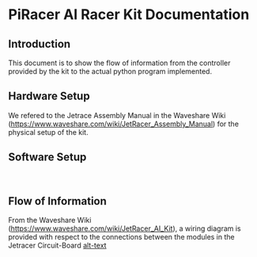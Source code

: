 # **PiRacer AI Racer Kit Documentation**

## Introduction

This document is to show the flow of information from the controller provided by the kit to the actual python program implemented.
</br>

## Hardware Setup

We refered to the Jetrace Assembly Manual in the Waveshare Wiki (https://www.waveshare.com/wiki/JetRacer_Assembly_Manual) for the physical setup of the kit.
</br>

## Software Setup


</br>

## Flow of Information

From the Waveshare Wiki (https://www.waveshare.com/wiki/JetRacer_AI_Kit), a wiring diagram is provided with respect to the connections between the modules in the Jetracer Circuit-Board
[alt-text]()

</br>
